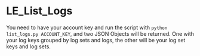 # LE_List_Logs

You need to have your account key and run the script with `python list_logs.py ACCOUNT_KEY`, and two JSON Objects will be returned. One with your log keys grouped by log sets and logs, the other will be your log set keys and log sets.
